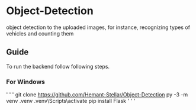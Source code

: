 # Object-Detection
object detection to the uploaded images, for instance, recognizing types of vehicles and counting them

## Guide
To run the backend follow following steps.
### For Windows

' ' '
    git clone https://github.com/Hemant-Stellar/Object-Detection
    py -3 -m venv .venv
    .venv\Scripts\activate
    pip install Flask
' ' '

